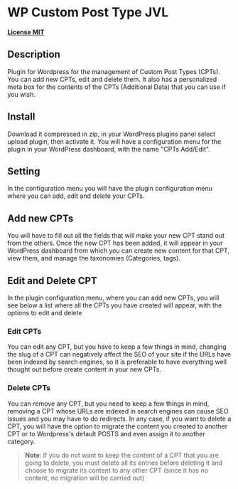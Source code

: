 # WP Custom Post Type JVL

[**License MIT**](https://github.com/javiervilchezl/wp-custom-post-type-jvl/blob/master/LICENSE)

## Description

Plugin for Wordpress for the management of Custom Post Types (CPTs). You can add new CPTs, edit and delete them. It also has a personalized meta box for the contents of the CPTs (Additional Data) that you can use if you wish.

## Install

Download it compressed in zip, in your WordPress plugins panel select upload plugin, then activate it.
You will have a configuration menu for the plugin in your WordPress dashboard, with the name "CPTs Add/Edit".

## Setting

In the configuration menu you will have the plugin configuration menu where you can add, edit and delete your CPTs.

## Add new CPTs

You will have to fill out all the fields that will make your new CPT stand out from the others. Once the new CPT has been added, it will appear in your WordPress dashboard from which you can create new content for that CPT, view them, and manage the taxonomies (Categories, tags).

## Edit and Delete CPT

In the plugin configuration menu, where you can add new CPTs, you will see below a list where all the CPTs you have created will appear, with the options to edit and delete

### Edit CPTs

You can edit any CPT, but you have to keep a few things in mind, changing the slug of a CPT can negatively affect the SEO of your site if the URLs have been indexed by search engines, so it is preferable to have everything well thought out before create content in your new CPTs.

### Delete CPTs

You can remove any CPT, but you need to keep a few things in mind, removing a CPT whose URLs are indexed in search engines can cause SEO issues and you may have to do redirects.
In any case, if you want to delete a CPT, you will have the option to migrate the content you created to another CPT or to Wordpress's default POSTS and even assign it to another category.

>**Note**: If you do not want to keep the content of a CPT that you are going to delete, you must delete all its entries before deleting it and choose to migrate its content to any other CPT (since it has no content, no migration will be carried out)